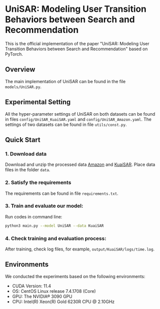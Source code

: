 # UniSAR: Modeling User Transition Behaviors between Search and Recommendation
This is the official implementation of the paper "UniSAR: Modeling User Transition Behaviors between Search and Recommendation" based on PyTorch.


## Overview

The main implementation of UniSAR can be found in the file `models/UniSAR.py`. 


## Experimental Setting
All the hyper-parameter settings of UniSAR on both datasets can be found in files `config/UniSAR_KuaiSAR.yaml` and `config/UniSAR_Amazon.yaml`.
The settings of two datasets can be found in file `utils/const.py`.


## Quick Start

### 1. Download data
Download and unzip the processed data [Amazon](https://drive.google.com/file/d/1_YHVR7MfS9iJtcdmY75riNCZFY39fFLh/view?usp=drive_link) and [KuaiSAR](https://drive.google.com/file/d/1AgCl3Jd7UxJjGCOvUfx1Yf3SODUpyXiT/view?usp=drive_link). Place data files in the folder `data`.

### 2. Satisfy the requirements
The requirements can be found in file `requirements.txt`.

### 3. Train and evaluate our model:
Run codes in command line:
```bash
python3 main.py --model UniSAR --data KuaiSAR
```

### 4. Check training and evaluation process:
After training, check log files, for example, `output/KuaiSAR/logs/time.log`.


## Environments

We conducted the experiments based on the following environments:
* CUDA Version: 11.4
* OS: CentOS Linux release 7.4.1708 (Core)
* GPU: The NVIDIA® 3090 GPU
* CPU: Intel(R) Xeon(R) Gold 6230R CPU @ 2.10GHz